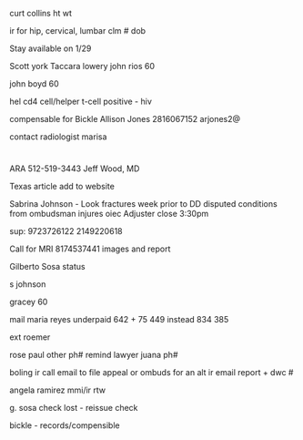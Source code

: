 <!-- email to john rios -->
<!-- billin and no show note for john rios -->
<!-- billing for francisco formoso, see email, 1 level mmi - 950 -->
<!-- send billing and report to adjuster by email -->
<!-- find icd codes for john rios -->

<!-- send billing -->
<!--
first date
last date
imaging
pt
surgeries

attorney for all med records
surgery before injury was accepted -->
<!--
Ella Payne first and last page
Knee and elbow exam -->

<!-- John Boyd status -->
<!-- Curt Collins 2 lvl mmi 0%  -->

<!-- John Rios -->
<!-- Francisco Formoso -->
<!-- Erik Carruyo -->
<!-- Jackie Martin -->
<!-- Jose Salinas -->
<!-- Maria Reyes -->
<!-- Teresa Walvoord -->
<!-- Larry Johnson -->
<!-- Austin Orange -->
<!-- Gilberto Sosa -->

<!-- John Boyd - Dr. Smith -->

curt collins ht wt
<!-- pmi -->
<!-- mmi date -->
ir for hip, cervical, lumbar
clm #
dob

Stay available on 1/29

Scott york
Taccara lowery
john rios 60

john boyd 60

hel
cd4 cell/helper t-cell positive - hiv

<!--
maria reyes
449
resolution -->

<!-- kendrell 69 1500 nm -->
<!-- boling 69 1500 mmi 1 lv -->

<!-- zipster 69 1500 nm -->
<!-- giglio 69 1500 mmi -->
<!-- roemer 68 69 1500 mmi 2 lv -->

<!-- bickle adj for records
rose paul adj for records
juana martinez

fce report j juarez
recreate notice for rob unbold item 6 and remove underlined text -->

<!-- nm w8
rtw w7
disa
2000
employer addr
balch springs -->

<!-- send billing zipser -->
compensable for Bickle
Allison Jones
2816067152
arjones2@


contact radiologist
marisa

#
ARA 512-519-3443
Jeff Wood, MD

Texas article add to website

Sabrina Johnson - Look fractures week prior to DD
disputed conditions from ombudsman injures oiec
Adjuster close 3:30pm

sup: 9723726122
2149220618

Call for MRI
8174537441
images and report

Gilberto Sosa status

s johnson

gracey 60

mail maria reyes underpaid
642 + 75
449 instead 834
385

ext
roemer

rose paul other ph# remind lawyer
juana ph#

boling ir call email to file appeal or ombuds for an alt ir
email report + dwc #

angela ramirez mmi/ir rtw

g. sosa check lost - reissue check

bickle - records/compensible
